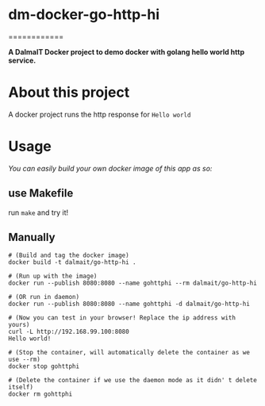 # dm-docker-go-http-hi
============

**A DalmaIT Docker project to demo docker with golang hello world http service.**


# About this project
A docker project runs the http response for `Hello world`

# Usage
*You can easily build your own docker image of this app as so:*

## use Makefile
run `make` and try it!

## Manually
```
# (Build and tag the docker image)
docker build -t dalmait/go-http-hi .

# (Run up with the image)
docker run --publish 8080:8080 --name gohttphi --rm dalmait/go-http-hi

# (OR run in daemon)
docker run --publish 8080:8080 --name gohttphi -d dalmait/go-http-hi

# (Now you can test in your browser! Replace the ip address with yours)
curl -L http://192.168.99.100:8080
Hello world!

# (Stop the container, will automatically delete the container as we use --rm)
docker stop gohttphi

# (Delete the container if we use the daemon mode as it didn' t delete itself)
docker rm gohttphi
```